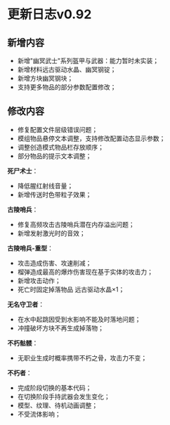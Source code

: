 # 更新日志v0.92



## 新增内容

- 新增"幽冥武士"系列盔甲与武器：能力暂时未实装；
- 新增材料远古驱动水晶、幽冥钢锭；
- 新增方块幽冥钢块；
- 支持更多物品的部分参数配置修改；

## 修改内容

- 修复配置文件层级错误问题；
- 模组物品悬停文本调整，支持修改配置动态显示参数；
- 调整创造模式物品栏存放顺序；
- 部分物品的提示文本调整；

**死尸术士**：

  - 降低腥红射线音量；
  - 新增传送时色带粒子效果；

**古陵哨兵**：
  - 修复高频攻击古陵哨兵潜在内存溢出问题；
  - 新增发射激光时的音效；

**古陵哨兵-重型**：

  - 攻击造成伤害、攻速削减；
  - 榴弹造成最高的爆炸伤害现在基于实体的攻击力；
  - 新增攻击动作；
  - 死亡时固定掉落物品 远古驱动水晶×1；

**无名守卫者**：

  - 在水中起跳因受到水影响不能及时落地问题；
  - 冲撞破坏方块不再生成掉落物；

**不朽骷髅**：

- 无职业生成时概率携带不朽之骨，攻击力不变；

**不朽者**：

- 完成阶段切换的基本代码；
- 在切换阶段手持武器会发生变化；
- 模型、纹理、待机动画调整；
- 不受流体影响；